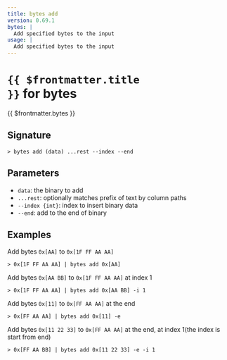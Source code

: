 ```yaml
---
title: bytes add
version: 0.69.1
bytes: |
  Add specified bytes to the input
usage: |
  Add specified bytes to the input
---
```


# <code>{{ $frontmatter.title }}</code> for bytes

<div class='command-title'>{{ $frontmatter.bytes }}</div>

## Signature

```> bytes add (data) ...rest --index --end```

## Parameters

 -  `data`: the binary to add
 -  `...rest`: optionally matches prefix of text by column paths
 -  `--index {int}`: index to insert binary data
 -  `--end`: add to the end of binary

## Examples

Add bytes `0x[AA]` to `0x[1F FF AA AA]`
```shell
> 0x[1F FF AA AA] | bytes add 0x[AA]
```

Add bytes `0x[AA BB]` to `0x[1F FF AA AA]` at index 1
```shell
> 0x[1F FF AA AA] | bytes add 0x[AA BB] -i 1
```

Add bytes `0x[11]` to `0x[FF AA AA]` at the end
```shell
> 0x[FF AA AA] | bytes add 0x[11] -e
```

Add bytes `0x[11 22 33]` to `0x[FF AA AA]` at the end, at index 1(the index is start from end)
```shell
> 0x[FF AA BB] | bytes add 0x[11 22 33] -e -i 1
```
